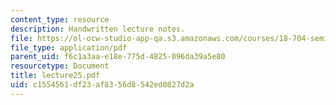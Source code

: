 ```yaml
---
content_type: resource
description: Handwritten lecture notes.
file: https://ol-ocw-studio-app-qa.s3.amazonaws.com/courses/18-704-seminar-in-algebra-and-number-theory-rational-points-on-elliptic-curves-fall-2004/c1554561df23af8356d8542ed0827d2a_lecture25.pdf
file_type: application/pdf
parent_uid: f6c1a3aa-e18e-775d-4825-096da39a5e80
resourcetype: Document
title: lecture25.pdf
uid: c1554561-df23-af83-56d8-542ed0827d2a
---
```

